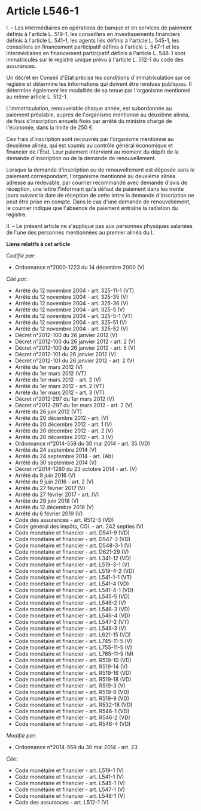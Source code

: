 # Article L546-1

I. – Les intermédiaires en opérations de banque et en services de paiement définis à l'article L. 519-1, les conseillers en
investissements financiers définis à l'article L. 541-1, les agents liés définis à l'article L. 545-1, les conseillers en
financement participatif définis à l'article L. 547-1 et les intermédiaires en financement participatif définis à l'article
L. 548-1 sont immatriculés sur le registre unique prévu à l'article L. 512-1 du code des assurances. 

Un décret en Conseil d'Etat précise les conditions d'immatriculation sur ce registre et détermine les informations qui
doivent être rendues publiques. Il détermine également les modalités de sa tenue par l'organisme mentionné au même article L.
512-1. 

L'immatriculation, renouvelable chaque année, est subordonnée au paiement préalable, auprès de l'organisme mentionné au
deuxième alinéa, de frais d'inscription annuels fixés par arrêté du ministre chargé de l'économie, dans la limite de 250 €. 

Ces frais d'inscription sont recouvrés par l'organisme mentionné au deuxième alinéa, qui est soumis au contrôle général
économique et financier de l'Etat. Leur paiement intervient au moment du dépôt de la demande d'inscription ou de la demande
de renouvellement. 

Lorsque la demande d'inscription ou de renouvellement est déposée sans le paiement correspondant, l'organisme mentionné au
deuxième alinéa adresse au redevable, par courrier recommandé avec demande d'avis de réception, une lettre l'informant qu'à
défaut de paiement dans les trente jours suivant la date de réception de cette lettre la demande d'inscription ne peut être
prise en compte. Dans le cas d'une demande de renouvellement, le courrier indique que l'absence de paiement entraîne la
radiation du registre. 

II. – Le présent article ne s'applique pas aux personnes physiques salariées de l'une des personnes mentionnées au premier
alinéa du I.

**Liens relatifs à cet article**

_Codifié par_:

  - Ordonnance n°2000-1223 du 14 décembre 2000 (V)

_Cité par_:

  - Arrêté du 12 novembre 2004 - art. 325-11-1 (VT)
  - Arrêté du 12 novembre 2004 - art. 325-35 (V)
  - Arrêté du 12 novembre 2004 - art. 325-36 (V)
  - Arrêté du 12 novembre 2004 - art. 325-5 (V)
  - Arrêté du 12 novembre 2004 - art. 325-5-1 (VT)
  - Arrêté du 12 novembre 2004 - art. 325-51 (V)
  - Arrêté du 12 novembre 2004 - art. 325-52 (V)
  - Décret n°2012-100 du 26 janvier 2012 (V)
  - Décret n°2012-100 du 26 janvier 2012 - art. 2 (V)
  - Décret n°2012-100 du 26 janvier 2012 - art. 5 (V)
  - Décret n°2012-101 du 26 janvier 2012 (V)
  - Décret n°2012-101 du 26 janvier 2012 - art. 2 (V)
  - Arrêté du 1er mars 2012 (V)
  - Arrêté du 1er mars 2012 (VT)
  - Arrêté du 1er mars 2012 - art. 2 (V)
  - Arrêté du 1er mars 2012 - art. 2 (VT)
  - Arrêté du 1er mars 2012 - art. 3 (VT)
  - Décret n°2012-297 du 1er mars 2012 (V)
  - Décret n°2012-297 du 1er mars 2012 - art. 2 (V)
  - Arrêté du 26 juin 2012 (VT)
  - Arrêté du 20 décembre 2012 - art. (V)
  - Arrêté du 20 décembre 2012 - art. 1 (V)
  - Arrêté du 20 décembre 2012 - art. 2 (V)
  - Arrêté du 20 décembre 2012 - art. 3 (V)
  - Ordonnance n°2014-559 du 30 mai 2014 - art. 35 (VD)
  - Arrêté du 24 septembre 2014 (V)
  - Arrêté du 24 septembre 2014 - art. (Ab)
  - Arrêté du 30 septembre 2014 (V)
  - Décret n°2014-1280 du 23 octobre 2014 - art. (V)
  - Arrêté du 9 juin 2016 (V)
  - Arrêté du 9 juin 2016 - art. 2 (V)
  - Arrêté du 27 février 2017 (V)
  - Arrêté du 27 février 2017 - art. (V)
  - Arrêté du 29 juin 2018 (V)
  - Arrêté du 12 décembre 2018 (V)
  - Arrêté du 6 février 2019 (V)
  - Code des assurances - art. R512-3 (VD)
  - Code général des impôts, CGI. - art. 242 septies (V)
  - Code monétaire et financier - art. D541-9 (VD)
  - Code monétaire et financier - art. D547-3 (VD)
  - Code monétaire et financier - art. D548-3-1 (V)
  - Code monétaire et financier - art. D621-29 (V)
  - Code monétaire et financier - art. L341-12 (VD)
  - Code monétaire et financier - art. L519-3-1 (V)
  - Code monétaire et financier - art. L519-4-2 (VD)
  - Code monétaire et financier - art. L541-1-1 (VT)
  - Code monétaire et financier - art. L541-4 (VD)
  - Code monétaire et financier - art. L541-4-1 (VD)
  - Code monétaire et financier - art. L545-5 (VD)
  - Code monétaire et financier - art. L546-2 (V)
  - Code monétaire et financier - art. L546-3 (VD)
  - Code monétaire et financier - art. L546-4 (VD)
  - Code monétaire et financier - art. L547-2 (VT)
  - Code monétaire et financier - art. L548-3 (V)
  - Code monétaire et financier - art. L621-15 (VD)
  - Code monétaire et financier - art. L745-11-5 (V)
  - Code monétaire et financier - art. L755-11-5 (V)
  - Code monétaire et financier - art. L765-11-5 (M)
  - Code monétaire et financier - art. R519-10 (VD)
  - Code monétaire et financier - art. R519-14 (V)
  - Code monétaire et financier - art. R519-16 (VD)
  - Code monétaire et financier - art. R519-18 (VD)
  - Code monétaire et financier - art. R519-3 (V)
  - Code monétaire et financier - art. R519-8 (VD)
  - Code monétaire et financier - art. R519-9 (VD)
  - Code monétaire et financier - art. R532-18 (VD)
  - Code monétaire et financier - art. R546-1 (VD)
  - Code monétaire et financier - art. R546-2 (VD)
  - Code monétaire et financier - art. R546-4 (VD)

_Modifié par_:

  - Ordonnance n°2014-559 du 30 mai 2014 - art. 23

_Cite_:

  - Code monétaire et financier - art. L519-1 (V)
  - Code monétaire et financier - art. L541-1 (V)
  - Code monétaire et financier - art. L545-1 (V)
  - Code monétaire et financier - art. L547-1 (V)
  - Code monétaire et financier - art. L548-1 (V)
  - Code des assurances - art. L512-1 (V)
